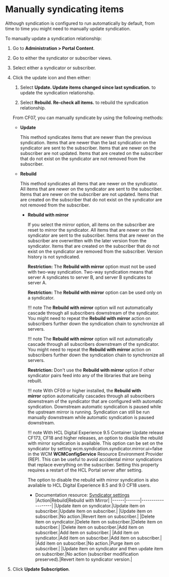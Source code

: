 # Manually syndicating items

Although syndication is configured to run automatically by default, from time to time you might need to manually update syndication.

To manually update a syndication relationship:

1.  Go to **Administration > Portal Content**.

2.  Go to either the syndicator or subscriber views.

3.  Select either a syndicator or subscriber.

4.  Click the update icon and then either:

    1.  Select **Update. Update items changed since last syndication.** to update the syndication relationship.

    2.  Select **Rebuild. Re-check all items.** to rebuild the syndication relationship.

    From CF07, you can manually syndicate by using the following methods:

    -   **Update**

        This method syndicates items that are newer than the previous syndication. Items that are newer than the last syndication on the syndicator are sent to the subscriber. Items that are newer on the subscriber are not updated. Items that are created on the subscriber that do not exist on the syndicator are not removed from the subscriber.

    -   **Rebuild**

        This method syndicates all items that are newer on the syndicator. All items that are newer on the syndicator are sent to the subscriber. Items that are newer on the subscriber are not updated. Items that are created on the subscriber that do not exist on the syndicator are not removed from the subscriber.

        -   **Rebuild with mirror**

            If you select the mirror option, all items on the subscriber are reset to mirror the syndicator. All items that are newer on the syndicator are sent to the subscriber. Items that are newer on the subscriber are overwritten with the later version from the syndicator. Items that are created on the subscriber that do not exist on the syndicator are removed from the subscriber. Version history is not syndicated.

            **Restriction:** The **Rebuild with mirror** option must not be used with two-way syndication. Two-way syndication means that server A syndicates to server B, and server B syndicates to server A.

            **Restriction:** The **Rebuild with mirror** option can be used only on a syndicator.

            !!! note
                The **Rebuild with mirror** option will not automatically cascade through all subscribers downstream of the syndicator. You might need to repeat the **Rebuild with mirror** action on subscribers further down the syndication chain to synchronize all servers.

            !!! note
                The **Rebuild with mirror** option will not automatically cascade through all subscribers downstream of the syndicator. You might need to repeat the **Rebuild with mirror** action on subscribers further down the syndication chain to synchronize all servers.

            **Restriction:** Don't use the **Rebuild with mirror** option if other syndicator pairs feed into any of the libraries that are being rebuilt.

            !!! note
                With CF09 or higher installed, the **Rebuild with mirror** option automatically cascades through all subscribers downstream of the syndicator that are configured with automatic syndication. Downstream automatic syndication is paused while the upstream mirror is running. Syndication can still be run manually downstream while automatic syndication is paused downstream.

            !!! note
                With HCL Digital Experience 9.5 Container Update release CF173, CF18 and higher releases, an option to disable the rebuild with mirror syndication is available. This option can be set on the syndicator by setting wcm.syndication.syndicator.mirror.ui=false in the WCM **WCMConfigService** Resource Environment Provider (REP). This can be useful to avoid accidental mirror syndications that replace everything on the subscriber. Setting this property requires a restart of the HCL Portal server after setting.

            The option to disable the rebuild with mirror syndication is also available to HCL Digital Experience 8.5 and 9.0 CF18 users.

            -   Documentation resource: [Syndicator settings](wcm_reference_syndicatorfields.md)
        |Action|Rebuild|Rebuild with Mirror|
        |------|-------|-------------------|
        |Update item on syndicator.|Update item on subscriber.|Update item on subscriber.|
        |Update item on subscriber.|No action.|Revert item on subscriber.|
        |Delete item on syndicator.|Delete item on subscriber.|Delete item on subscriber.|
        |Delete item on subscriber.|Add item on subscriber.|Add item on subscriber.|
        |Add item on syndicator.|Add item on subscriber.|Add item on subscriber.|
        |Add item on subscriber.|No action.|Purge item on subscriber.|
        |Update item on syndicator and then update item on subscriber.|No action (subscriber modification preserved).|Revert item to syndicator version.|

5.  Click **Update Subscription**.

<!--
**Parent topic:**[How to manage syndicators and subscribers](../panel_help/wcm_syndication.md) -->

